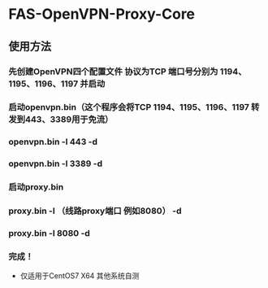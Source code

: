 # FAS-OpenVPN-Proxy-Core
## 使用方法
### 先创建OpenVPN四个配置文件 协议为TCP 端口号分别为 1194、1195、1196、1197 并启动
### 启动openvpn.bin（这个程序会将TCP 1194、1195、1196、1197 转发到443、3389用于免流）
### openvpn.bin -l 443 -d
### openvpn.bin -l 3389 -d
### 启动proxy.bin
### proxy.bin -l （线路proxy端口 例如8080） -d
### proxy.bin -l 8080 -d
### 完成！

* 仅适用于CentOS7 X64  其他系统自测

